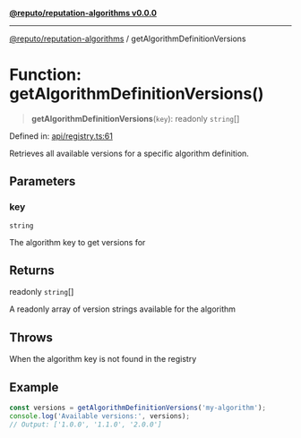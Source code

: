 [**@reputo/reputation-algorithms v0.0.0**](../README.md)

***

[@reputo/reputation-algorithms](../globals.md) / getAlgorithmDefinitionVersions

# Function: getAlgorithmDefinitionVersions()

> **getAlgorithmDefinitionVersions**(`key`): readonly `string`[]

Defined in: [api/registry.ts:61](https://github.com/TogetherCrew/reputo/blob/0ed4dcc2bc5d7d34aede436d32405afb8fe52d0b/packages/reputation-algorithms/src/api/registry.ts#L61)

Retrieves all available versions for a specific algorithm definition.

## Parameters

### key

`string`

The algorithm key to get versions for

## Returns

readonly `string`[]

A readonly array of version strings available for the algorithm

## Throws

When the algorithm key is not found in the registry

## Example

```typescript
const versions = getAlgorithmDefinitionVersions('my-algorithm');
console.log('Available versions:', versions);
// Output: ['1.0.0', '1.1.0', '2.0.0']
```
